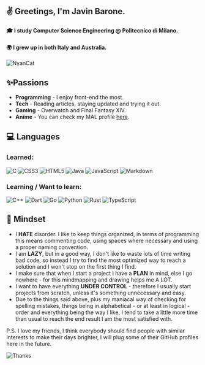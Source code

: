 ## ✌ Greetings, I'm Javin Barone.
#### 🎓 I study Computer Science Engineering @ Politecnico di Milano.
#### 🌍 I grew up in both Italy and Australia.

![NyanCat](https://c.tenor.com/9zmtHZ0tIjkAAAAi/nyancat-rainbow-cat.gif)

## ✨Passions
+ **Programming** - I enjoy front-end the most.
+ **Tech** - Reading articles, staying updated and trying it out.
+ **Gaming** - Overwatch and Final Fantasy XIV.
+ **Anime** - You can check my MAL profile [here](https://myanimelist.net/profile/Javinyx).

## 💻 Languages
### Learned:
![C](https://img.shields.io/badge/c-%2300599C.svg?style=for-the-badge&logo=c&logoColor=white)
![CSS3](https://img.shields.io/badge/css3-%231572B6.svg?style=for-the-badge&logo=css3&logoColor=white)
![HTML5](https://img.shields.io/badge/html5-%23E34F26.svg?style=for-the-badge&logo=html5&logoColor=white)
![Java](https://img.shields.io/badge/java-%23ED8B00.svg?style=for-the-badge&logo=java&logoColor=white)
![JavaScript](https://img.shields.io/badge/javascript-%23323330.svg?style=for-the-badge&logo=javascript&logoColor=%23F7DF1E)
![Markdown](https://img.shields.io/badge/markdown-%23000000.svg?style=for-the-badge&logo=markdown&logoColor=white)

### Learning / Want to learn:
![C++](https://img.shields.io/badge/c++-%2300599C.svg?style=for-the-badge&logo=c%2B%2B&logoColor=white)
![Dart](https://img.shields.io/badge/dart-%230175C2.svg?style=for-the-badge&logo=dart&logoColor=white)
![Go](https://img.shields.io/badge/go-%2300ADD8.svg?style=for-the-badge&logo=go&logoColor=white)
![Python](https://img.shields.io/badge/python-3670A0?style=for-the-badge&logo=python&logoColor=ffdd54)
![Rust](https://img.shields.io/badge/rust-%23000000.svg?style=for-the-badge&logo=rust&logoColor=white)
![TypeScript](https://img.shields.io/badge/typescript-%23007ACC.svg?style=for-the-badge&logo=typescript&logoColor=white)

## 🧠 Mindset
+ I **HATE** disorder. I like to keep things organized, in terms of programming this means commenting code, using spaces where necessary and using a proper naming convention.
+ I am **LAZY**, but in a good way, I don't like to waste lots of time writing bad code, so instead I try to find the most optimized way to reach a solution and I won't stop on the first thing I find.
+ I make sure that when I start a project I have a **PLAN** in mind, else I go nowhere - for this mindmapping and drawing helps me A LOT.
+ I want to have everything **UNDER CONTROL** - therefore I usually start projects from scratch, unless it's something unnecessary and easy.
+ Due to the things said above, plus my maniacal way of checking for spelling mistakes, things being in alphabetical - or at least in logical - order and everything being the way I like, I tend to take a little more time than usual to reach the end result I am the most satisfied with.

P.S. I love my friends, I think everybody should find people with similar interests to make their days brighter, I will plug some of their GitHub profiles here in the future.

![Thanks](https://user-images.githubusercontent.com/12400615/133885108-2a2f9ddb-efaa-4e70-bbed-3432d86f575e.gif)
